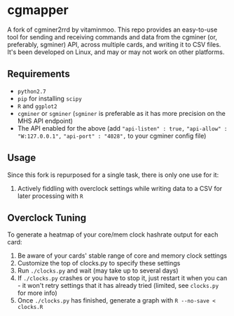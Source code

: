 # cgmapper

A fork of cgminer2rrd by vitaminmoo. This repo provides an easy-to-use tool for sending and receiving commands and data from the cgminer (or, preferably, sgminer) API, across multiple cards, and writing it to CSV files. It's been developed on Linux, and may or may not work on other platforms.

## Requirements

* `python2.7`
* `pip` for installing `scipy`
* `R` and `ggplot2`
* `cgminer` or `sgminer` (`sgminer` is preferable as it has more precision on the MHS API endpoint)
* The API enabled for the above (add `"api-listen" : true,` `"api-allow" : "W:127.0.0.1",` `"api-port" : "4028",` to your cgminer config file)

## Usage

Since this fork is repurposed for a single task, there is only one use for it:

1. Actively fiddling with overclock settings while writing data to a CSV for later processing with `R`

## Overclock Tuning

To generate a heatmap of your core/mem clock hashrate output for each card:

1. Be aware of your cards' stable range of core and memory clock settings
2. Customize the top of clocks.py to specify these settings
3. Run `./clocks.py` and wait (may take up to several days)
4. If `./clocks.py` crashes or you have to stop it, just restart it when you can - it won't retry settings that it has already tried (limited, see `clocks.py` for more info)
5. Once `./clocks.py` has finished, generate a graph with `R --no-save < clocks.R`
